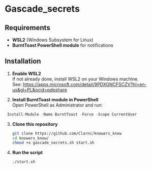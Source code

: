 
# Gascade_secrets

## Requirements

- **WSL2** (Windows Subsystem for Linux)
- **BurntToast PowerShell module** for notifications

## Installation

1. **Enable WSL2**  
   If not already done, install WSL2 on your Windows machine.  
   See: https://apps.microsoft.com/detail/9PDXGNCFSCZV?hl=en-us&gl=PL&ocid=pdpshare

2. **Install BurntToast module in PowerShell**  
   Open PowerShell as Administrator and run:

  ```powershell
   Install-Module -Name BurntToast -Force -Scope CurrentUser
   ```
3. **Clone this repository**
   ```bash
   git clone https://github.com/Clarnc/knowers_know
   cd knowers_know/
   chmod +x gascade_secrets.sh start.sh
   ```
4. **Run the script**
   ```bash
   ./start.sh

